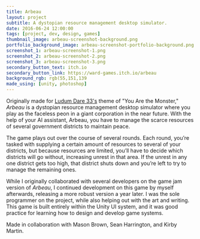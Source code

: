 ```yaml
---
title: Arbeau
layout: project
subtitle: A dystopian resource management desktop simulator.
date: 2016-06-24 12:00:00
tags: [project, dev, design, games]
thumbnail_image: arbeau-screenshot-background.png
portfolio_background_image: arbeau-screenshot-portfolio-background.png
screenshot_1: arbeau-screenshot-1.png
screenshot_2: arbeau-screenshot-2.png
screenshot_3: arbeau-screenshot-3.png
secondary_button_text: itch.io
secondary_button_link: https://ward-games.itch.io/arbeau
background_rgb: rgb(55,151,139
made_using: [unity, photoshop]
---
```

Originally made for [Ludum Dare 33's](http://ludumdare.com/compo/ludum-dare-33/) theme of "You Are the Monster," _Arbeau_ is a dystopian resource management desktop simulator where you play as the faceless peon in a giant corporation in the near future. With the help of your AI assistant, Arbeau, you have to manage the scarce resources of several government districts to maintain peace.

The game plays out over the course of several rounds. Each round, you’re tasked with supplying a certain amount of resources to several of your districts, but because resources are limited, you’ll have to decide which districts will go without, increasing unrest in that area. If the unrest in any one district gets too high, that district shuts down and you’re left to try to manage the remaining ones.

While I originally collaborated with several developers on the game jam version of _Arbeau_, I continued development on this game by myself afterwards, releasing a more robust version a year later. I was the sole programmer on the project, while also helping out with the art and writing. This game is built entirely within the Unity UI system, and it was good practice for learning how to design and develop game systems.

Made in collaboration with Mason Brown, Sean Harrington, and Kirby Martin.